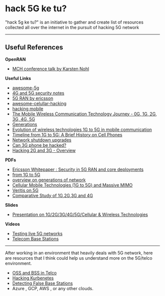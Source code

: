 # hack 5G ke tu?
"hack 5g ke tu?" is an initiative to gather and create list of resources collected all over the internet in the pursuit of hacking 5G network

---

## Useful References

__OpenRAN__
- [MCH conference talk by Karsten Nohl](https://www.youtube.com/watch?v=LRQsFTmWa2w&ab_channel=MCH2022) 

__Useful Links__ 
- [awesome-5g](https://github.com/calee0219/awesome-5g)
- [4G and 5G security notes](https://github.com/no0g/4G-and-5G-Security-Notes)
- [5G RAN by ericsson](https://www.ericsson.com/en/ran)
- [awesome-celullar-hacking](https://github.com/W00t3k/Awesome-Cellular-Hacking)
- [hacking mobile](https://github.com/chacka0101/Hacking-Mobile)
- [The Mobile Wireless Communication Technology Journey - 0G, 1G, 2G, 3G, 4G, 5G](https://www.linkedin.com/pulse/mobile-wireless-communication-technology-journey-0g-mutabazi/)
- [Generations](http://net-informations.com/q/diff/generations.html)
- [Evolution of wireless technologies 1G to 5G in mobile communication](https://www.rfpage.com/evolution-of-wireless-technologies-1g-to-5g-in-mobile-communication/)
- [Timeline from 1G to 5G: A Brief History on Cell Phones](https://www.cengn.ca/information-centre/innovation/timeline-from-1g-to-5g-a-brief-history-on-cell-phones/)
- [Network shutdown upgrades](https://www.digi.com/blog/post/2g-3g-4g-lte-network-shutdown-updates)
- [Can 3G phone be hacked?](https://techshift.net/can-a-3g-phone-be-hacked/#Can_a_3G_phone_be_hacked_-_Related_Questions)
- [Hacking 2G and 3G - Overview](https://www.techrepublic.com/article/security-holes-in-2g-and-3g-networks-will-pose-a-risk-for-next-several-years/)

__PDFs__
- [Ericsson Whitepaper : Security in 5G RAN and core deployments](https://www.ericsson.com/49a5ea/assets/local/reports-papers/white-papers/ericsson-whitepaper-5gran.pdf)
- [from 1G to 5G](https://its-wiki.no/images/c/c8/From_1G_to_5G_Simon.pdf)
- [overview on generations of network](https://ijrest.net/downloads/volume-3/special-issue/ncrtct-16/pid-ijrest-3s1ncrtct2016037.pdf)
- [Cellular Mobile Technologies (1G to 5G) and Massive MIMO](https://www.researchgate.net/publication/349493734_Cellular_Mobile_Technologies_1G_to_5G_and_Massive_MIMO)
- [Veritis on 5G](https://www.veritis.com/wp-content/uploads/2020/02/introduction-importance-and-impact-of-5g-technology-a-glimpse-into-the-wireless-future.pdf)
- [Comparative Study of 1G,2G,3G and 4G](https://citeseerx.ist.psu.edu/viewdoc/download?doi=10.1.1.403.2882&rep=rep1&type=pdf)

__Slides__
- [Presentation on 1G/2G/3G/4G/5G/Cellular & Wireless Technologies](https://www.slideshare.net/kaushal_kaith/3g-4g-5g)

__Videos__
- [Testing live 5G networks](https://www.youtube.com/watch?v=ISxrA-0qVQQ&ab_channel=ElectroRentEurope)
- [Telecom Base Stations](https://www.youtube.com/watch?v=-WyyrKbUruA&ab_channel=SanyuanGroup)

---

After working in an environment that heavily deals with 5G network, here are resources that I think could help us understand more on the 5G/telco environment. 

- [OSS and BSS in Telco](https://www.forest-interactive.com/blog/what-are-oss-and-bss/)
- [Hacking Kurbenetes](https://github.com/cloudnative-security/hacking-kubernetes)
- [Detecting False Base Stations](https://www.ericsson.com/en/blog/2018/6/detecting-false-base-stations-in-mobile-networks)
- Azure , GCP, AWS , or any other clouds. 
